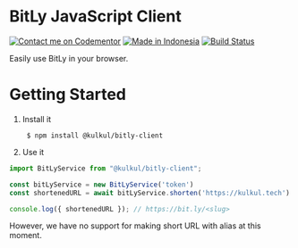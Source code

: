 # BitLy JavaScript Client

[![Contact me on Codementor](https://cdn.codementor.io/badges/contact_me_github.svg)](https://www.codementor.io/amappuji?utm_source=github&utm_medium=button&utm_term=amappuji&utm_campaign=github)
[![Made in Indonesia](https://made-in-indonesia.github.io/made-in-indonesia.svg)](https://github.com/made-in-indonesia/made-in-indonesia)
[![Build Status](https://travis-ci.org/kulkultech/bitly-client.svg?branch=master)](https://travis-ci.org/kulkultech/bitly-client)

Easily use BitLy in your browser.

# Getting Started

1. Install it

        $ npm install @kulkul/bitly-client

2. Use it

```javascript
import BitLyService from "@kulkul/bitly-client";

const bitLyService = new BitLyService('token')
const shortenedURL = await bitLyService.shorten('https://kulkul.tech')

console.log({ shortenedURL }); // https://bit.ly/<slug>
```

However, we have no support for making short URL with alias at this moment.

